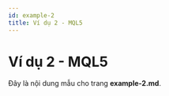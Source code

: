 ```yaml
---
id: example-2
title: Ví dụ 2 - MQL5
---
```


# Ví dụ 2 - MQL5

Đây là nội dung mẫu cho trang **example-2.md**.
